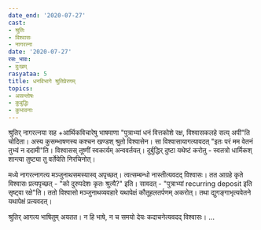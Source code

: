```yaml
---
date_end: '2020-07-27'
cast:
- श्रुतिः
- विश्वासः
- नागरत्ना
date: '2020-07-27'
रसः_भावः:
- दुःखम्
rasyataa: 5
title: धनविभागे श्रुतिप्रेरणम्
topics:
- असन्तोषः
- कुबुद्धिः
- कुभावनाः
---
```


श्रुतिर् नागरत्नया सह +आर्थिकविचारेषु भाषमाणा "पुत्राभ्यां धनं वित्तकोशे रक्ष, विश्वासकलहे सत्य् अपी"ति चोदिता। अस्य कुसम्भाषणस्य कश्चन खण्डश् श्रुतो विश्वासेन।  सा विश्वासायागत्यावदत् "इतः परं मम वेतनं तुभ्यं न ददामी"ति। विश्वासस् तूष्णीं स्वकार्यम् अन्ववर्तयत्। दुर्बुद्धिर् दुष्टा यथेष्टं करोतु - स्वतत्रो धार्मिकश् शान्त्या तुष्ट्या तु वर्तेयेति निरचिनोत्।

मध्ये नागरत्नागत्य मञ्जुनाथसमस्यास्व् अपृच्छत्। त्वत्सम्बन्धो नास्तीत्यवदद् विश्वासः। तत आग्रहे कृते विश्वासः प्रत्यपृच्छत् - "को दुरुपदेशः कृतः श्रुत्यै?" इति। सावदत् - "पुत्राभ्यां recurring deposit इति सृष्ट्वा रक्षे"ति। ततो विश्वासो मञ्जुनाथव्यवहारे यथापेक्षं कौतूहलतर्पणम् अकरोत्। तथा द्युगङ्गाभृत्यवेतने यथापेक्षं प्रत्यवदत्।

श्रुतिर् आगत्य भाषितुम् अयतत। न हि भाषे, न च समयो देयः कदाचनेत्यवदद् विश्वासः। 
…
